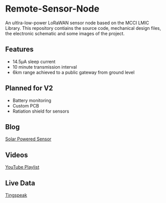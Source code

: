 # Remote-Sensor-Node
An ultlra-low-power LoRaWAN sensor node based on the MCCI LMIC Library. This repository contiains the source code, mechanical design files, the electronic schematic and some images of the project.

## Features
- 14.5μA sleep current
- 10 minute transmission interval
- 6km range achieved to a public gateway from ground level

## Planned for V2
- Battery monitoring
- Custom PCB
- Ratiation shield for sensors

## Blog
[Solar Powered Sensor](https://ugo-uzoukwu.blogspot.com/)

## Videos
[YouTube Playlist](https://www.youtube.com/playlist?list=PLkDD2GJCGW-Zxzu5pHdPQPp9Yhqgw_unU)

## Live Data
[Tingspeak]()